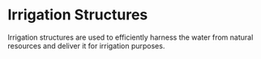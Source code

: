 # Irrigation Structures

Irrigation structures are used to efficiently harness the water from natural resources and deliver it for irrigation purposes.